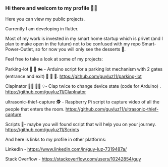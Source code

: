 ### Hi there and welcom to my profile 🧙‍♂️

Here you can view my public projects.

Currently I am developing in flutter.

Most of my work is invested in my smart home startup which is privet (and I plan to make open in the future) not to be confused with my repo Smart-Power-Outlet,
so for now you will only see the desserts 🍧.


Feel free to take a look at some of my projects:

Parking-lot 🚧 🚗 🏍️ - Arduino script for a parking lot mechanism with 2 gates (entrance and exit) 🚧 🚜 🚕.
https://github.com/guyluz11/parking-lot


ClapInator 👏🏾 👏🏾 💡- Clap twice to change device state (code for Arduino) .
https://github.com/guyluz11/ClapInator


ultrasonic-thief-capture 🕵️ - Raspberry Pi script to capture video of all the people that enters the room.
https://github.com/guyluz11/ultrasonic-thief-capture


Scripts 🐲- maybe you will found script that will help you on your journey.
https://github.com/guyluz11/Scripts



And here is links to my profile in other platforms:

LinkedIn - https://www.linkedin.com/in/guy-luz-7319487a/

Stack Overflow - https://stackoverflow.com/users/10242854/guy
